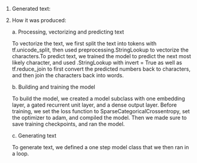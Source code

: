 1. Generated text:
   

2. How it was produced:
   
    a. Processing, vectorizing and predicting text
        
   To vectorize the text, we first split the text into tokens with tf.unicode_split, then used preprocessing.StringLookup
        to vectorize the characters.To predict text, we trained the model to predict the next most likely character, and used
        .StringLookup with invert = True as well as tf.reduce_join to first convert the predicted numbers back to characters, and 
        then join the characters back into words.
   
    b. Building and training the model
        
    To build the model, we created a model subclass with one embedding layer, a gated recurrent unit layer, and a dense output layer.
    Before training, we set the loss function to SparseCategoricalCrossentropy, set the optimizer to adam, and compiled the model.
    Then we made sure to save training checkpoints, and ran the model.
    
    c. Generating text
   
   To generate text, we defined a one step model class that we then ran in a loop.